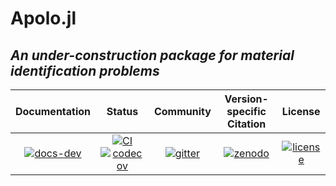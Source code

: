 # Apolo.jl
## *An under-construction package for material identification problems*

| **Documentation** |**Status** |**Community** |**Version-specific Citation** | **License** |
|:-----------------:|:---------------:|:------------:|:----------------------------:|:-----------:|
| [![docs-dev][dev-img]][dev-url] | [![CI][ci-img]][ci-url] [![codecov][cov-img]][cov-url] | [![gitter][chat-img]][chat-url] | [![zenodo][doi-img]][doi-url] | [![license][lic-img]][lic-url] |

[dev-img]: https://img.shields.io/badge/docs-latest-blue.svg
[dev-url]: https://mvanzulli.github.io/Apolo.jl/
[ci-img]: https://github.com/mvanzulli/Apolo.jl/actions/workflows/CI.yml/badge.svg?branch=main
[ci-url]: https://github.com/mvanzulli/Apolo.jl/actions/workflows/CI.yml
[cov-img]: https://codecov.io/gh/mvanzulli/Apolo.jl/branch/main/graph/badge.svg?token=6OSG89MH6U
[cov-url]: https://codecov.io/gh/mvanzulli/Apolo.jl
[chat-img]: https://badges.gitter.im/JuliaReach/Lobby.svg
[chat-url]: https://gitter.im/onsas_/public
[doi-img]: https://zenodo.org/badge/170120732.svg
[doi-url]: https://zenodo.org/badge/latestdoi/170120732
[lic-img]: https://img.shields.io/github/license/mashape/apistatus.svg?maxAge=2592000
[lic-url]: https://github.com/mvanzulli/Apolo.jl/blob/main/LICENSE
